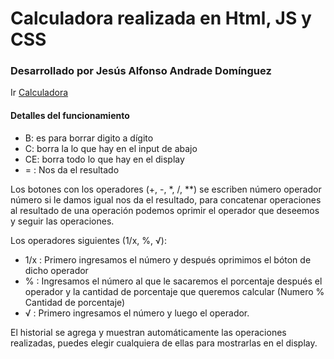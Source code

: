 # Calculadora realizada en Html, JS y CSS
### Desarrollado por Jesús Alfonso Andrade Domínguez

Ir [Calculadora](http://)

#### Detalles del funcionamiento

- B: es para borrar digito a dígito
- C: borra la lo que hay en el input de abajo
- CE: borra todo lo que hay en el display
- = : Nos da el resultado

Los botones con los operadores (+, -, *, /, **) se escriben 
número operador número si le damos igual nos da el resultado, para 
concatenar operaciones al resultado de una operación podemos oprimir el operador que 
deseemos y seguir las operaciones.

Los operadores siguientes (1/x, %, √):

- 1/x : Primero ingresamos el número y después oprimimos el bóton de dicho operador
- % : Ingresamos el número al que le sacaremos el porcentaje después el operador y la cantidad de porcentaje que queremos 
calcular (Numero % Cantidad de porcentaje)
- √ : Primero ingresamos el número y luego el operador.

El historial se agrega y muestran automáticamente las operaciones realizadas, puedes elegir cualquiera de ellas para mostrarlas en el display.
